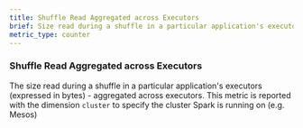 ```yaml
---
title: Shuffle Read Aggregated across Executors
brief: Size read during a shuffle in a particular application's executors 
metric_type: counter
---
```

### Shuffle Read Aggregated across Executors
The size read during a shuffle in a particular application's executors (expressed in bytes) - aggregated across executors. This metric is reported with the dimension `cluster` to specify the cluster Spark is running on (e.g. Mesos)

